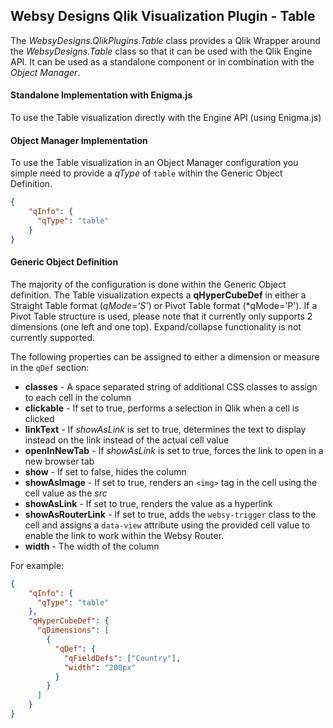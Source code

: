 ## Websy Designs Qlik Visualization Plugin - Table
The *WebsyDesigns.QlikPlugins.Table* class provides a Qlik Wrapper around the *WebsyDesigns.Table* class so that it can be used with the Qlik Engine API. It can be used as a standalone component or in combination with the *Object Manager*.

#### Standalone Implementation with Enigma.js
To use the Table visualization directly with the Engine API (using Enigma.js)

#### Object Manager Implementation
To use the Table visualization in an Object Manager configuration you simple need to provide a *qType* of `table` within the Generic Object Definition.
``` JSON
{
    "qInfo": {
      "qType": "table"
    } 
}
```

#### Generic Object Definition
The majority of the configuration is done within the Generic Object definition. The Table visualization expects a **qHyperCubeDef** in either a Straight Table format (*qMode='S'*) or Pivot Table format (*qMode='P'). If a Pivot Table structure is used, please note that it currently only supports 2 dimensions (one left and one top). Expand/collapse functionality is not currently supported.

The following properties can be assigned to either a dimension or measure in the `qDef` section:
* **classes** - A space separated string of additional CSS classes to assign to each cell in the column
* **clickable** - If set to true, performs a selection in Qlik when a cell is clicked
* **linkText** - If *showAsLink* is set to true, determines the text to display instead on the link instead of the actual cell value
* **openInNewTab** - If *showAsLink* is set to true, forces the link to open in a new browser tab
* **show** - If set to false, hides the column
* **showAsImage** - If set to true, renders an `<img>` tag in the cell using the cell value as the *src*
* **showAsLink** - If set to true, renders the value as a hyperlink
* **showAsRouterLink** - If set to true, adds the `websy-trigger` class to the cell and assigns a `data-view` attribute using the provided cell value to enable the link to work within the Websy Router.
* **width** - The width of the column

For example:
```JSON
{
    "qInfo": {
      "qType": "table"
    },
    "qHyperCubeDef": {
      "qDimensions": [
        {
          "qDef": {
            "qFieldDefs": ["Country"],
            "width": "200px"
          }
        }
      ]
    }
}
```